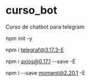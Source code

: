 # curso_bot
Curso de chatbot para telegram

npm init -y

npm i telegraf@3.17.3-E

npm i axios@0.17.1 --save -E

npm i --save moment@2.20.1 -E
